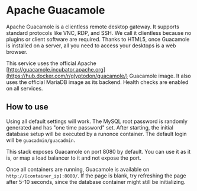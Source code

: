 # Apache Guacamole

Apache Guacamole is a clientless remote desktop gateway. It supports standard protocols like VNC, RDP, and SSH.
We call it clientless because no plugins or client software are required.
Thanks to HTML5, once Guacamole is installed on a server, all you need to access your desktops is a web browser.

This service uses the official Apache [http://guacamole.incubator.apache.org](https://hub.docker.com/r/glyptodon/guacamole/) Guacamole image. It also uses the official MariaDB image as its backend.
Health checks are enabled on all services.

## How to use

Using all default settings will work. The MySQL root password is randomly generated and has "one time password" set.
After starting, the initial database setup will be executed by a runonce container.
The default login will be `guacadmin/guacadmin`.

This stack exposes Guacamole on port 8080 by default. You can use it as it is, or map a load balancer to it and not expose the port.

Once all containers are running, Guacamole is available on `http://[container_ip]:8080/`.
If the page is blank, try refreshing the page after 5-10 seconds, since the database container might still be initializing.